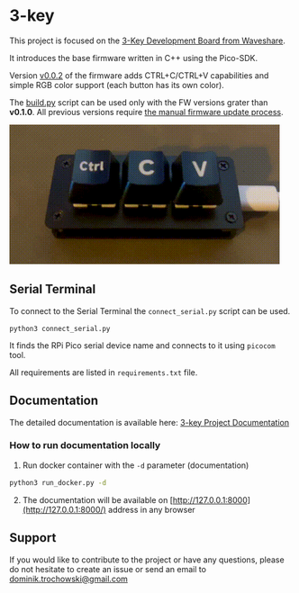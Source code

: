 # 3-key

This project is focused on the [3-Key Development Board from Waveshare](https://www.waveshare.com/rp2040-keyboard-3.htm).

It introduces the base firmware written in C++ using the Pico-SDK.

Version [v0.0.2](https://github.com/dtrochow/3-key/releases/tag/v0.0.2) of the firmware adds CTRL+C/CTRL+V capabilities and simple RGB color support (each button has its own color).

The [build.py](https://github.com/dtrochow/3-key/blob/main/build.py) script can be used only with the FW versions grater than **v0.1.0**.
All previous versions require [the manual firmware update process](https://3-key.dtrochow.ovh/development/#manually).

![3-key hardware](docs/assets/gifs/3-key.gif)

## Serial Terminal

To connect to the Serial Terminal the `connect_serial.py` script can be used.

``` terminal
python3 connect_serial.py
```

It finds the RPi Pico serial device name and connects to it using `picocom` tool.

All requirements are listed in `requirements.txt` file.

## Documentation

The detailed documentation is available here: [3-key Project Documentation](https://3-key.dtrochow.ovh/)

### How to run documentation locally

1. Run docker container with the `-d` parameter (documentation)
```bash
python3 run_docker.py -d
```

2. The documentation will be available on [http://127.0.0.1:8000](http://127.0.0.1:8000/) address in any browser

## Support

If you would like to contribute to the project or have any questions, please do not hesitate to create an issue or send an email to [dominik.trochowski@gmail.com](mailto:dominik.trochowski@gmail.com)
